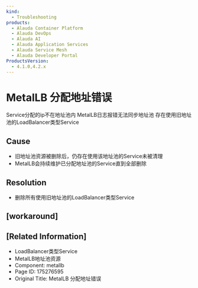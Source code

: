 ```yaml
---
kind:
  - Troubleshooting
products:
  - Alauda Container Platform
  - Alauda DevOps
  - Alauda AI
  - Alauda Application Services
  - Alauda Service Mesh
  - Alauda Developer Portal
ProductsVersion:
  - 4.1.0,4.2.x
---
```

<!-- A type of document that involves encountering a fault, diagnosing it, performing root cause analysis, and providing solutions. -->

# MetalLB 分配地址错误

Service分配的ip不在地址池内 MetalLB日志报错无法同步地址池 存在使用旧地址池的LoadBalancer类型Service

## Cause
- 旧地址池资源被删除后，仍存在使用该地址池的Service未被清理
- MetalLB会持续维护已分配地址池的Service直到全部删除

## Resolution
- 删除所有使用旧地址池的LoadBalancer类型Service

## [workaround]

## [Related Information]
- LoadBalancer类型Service
- MetalLB地址池资源
- Component: metallb
- Page ID: 175276595
- Original Title: MetalLB 分配地址错误
